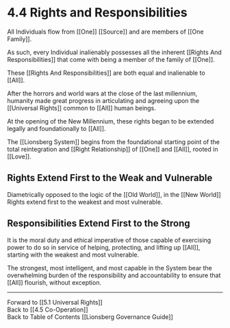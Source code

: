 # 4.4 Rights and Responsibilities
 All Individuals flow from [[One]] [[Source]] and are members of [[One Family]]. 

As such, every Individual inalienably possesses all the inherent [[Rights And Responsibilities]] that come with being a member of the family of [[One]]. 

These [[Rights And Responsibilities]] are both equal and inalienable to [[All]]. 

After the horrors and world wars at the close of the last millennium, humanity made great progress in articulating and agreeing upon the [[Universal Rights]] common to [[All]] human beings.  

At the opening of the New Millennium, these rights began to be extended legally and foundationally to [[All]].  

The [[Lionsberg System]] begins from the foundational starting point of the total reintegration and [[Right Relationship]] of [[One]] and [[All]], rooted in [[Love]]. 

## Rights Extend First to the Weak and Vulnerable
Diametrically opposed to the logic of the [[Old World]], in the [[New World]] Rights extend first to the weakest and most vulnerable. 

## Responsibilities Extend First to the Strong 
It is the moral duty and ethical imperative of those capable of exercising power to do so in service of helping, protecting, and lifting up [[All]], starting with the weakest and most vulnerable. 

The strongest, most intelligent, and most capable in the System bear the overwhelming burden of the responsibility and accountability to ensure that [[All]] flourish, without exception. 

___

Forward to [[5.1 Universal Rights]]  
Back to [[4.5 Co-Operation]]  
Back to Table of Contents [[Lionsberg Governance Guide]]
